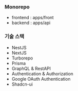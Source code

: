 ### Monorepo
- frontend : apps/front
- backend : apps/api

### 기술 스택
- NestJS
- NextJS
- Turborepo
- Prisma
- GraphQL & RestAPI
- Authentication & Authorization
- Google OAuth Authentication
- Shadcn-ui
